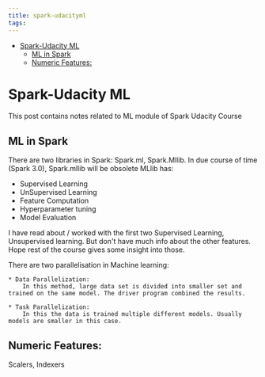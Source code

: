 ```yaml
---
title: spark-udacityml
tags:
---
```


<!-- vim-markdown-toc GFM -->

* [Spark-Udacity ML](#spark-udacity-ml)
    * [ML in Spark](#ml-in-spark)
    * [Numeric Features:](#numeric-features)

<!-- vim-markdown-toc -->

# Spark-Udacity ML 
This post contains notes related to ML module of Spark Udacity Course

## ML in Spark
There are two libraries in Spark: Spark.ml, Spark.Mllib. In due course of time (Spark 3.0), Spark.mllib will be obsolete
MLlib has:
 - Supervised Learning
 - UnSupervised Learning
 - Feature Computation
 - Hyperparameter tuning
 - Model Evaluation

I have read about / worked with the first two Supervised Learning, Unsupervised learning. But don't have much info about the other features. Hope rest of the course gives some insight into those.

There are two parallelisation in Machine learning:

    * Data Parallelization:
        In this method, large data set is divided into smaller set and trained on the same model. The driver program combined the results.

    * Task Parallelization:
        In this the data is trained multiple different models. Usually models are smaller in this case.

## Numeric Features:
   Scalers, Indexers
